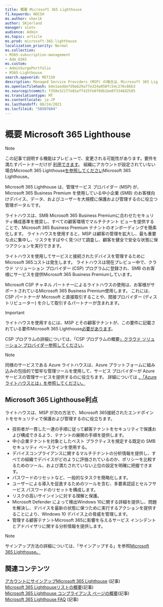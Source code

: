 ```yaml
---
title: 概要 Microsoft 365 Lighthouse
f1.keywords: NOCSH
ms.author: sharik
author: SKjerland
manager: scotv
audience: Admin
ms.topic: article
ms.prod: microsoft-365-lighthouse
localization_priority: Normal
ms.collection:
- M365-subscription-management
- Adm_O365
ms.custom:
- AdminSurgePortfolio
- M365-Lighthouse
search.appverid: MET150
description: Managed Service Providers (MSP) の場合は、Microsoft 365 Lighthouseテナントを 1 つの場所でセキュリティで保護および管理する方法について説明します。
ms.openlocfilehash: bde1aeddefd9ab29a77e324a050fc54c276c66b3
ms.sourcegitcommit: f358e321f7e81eff425fe0f0db1be0f3348d2585
ms.translationtype: MT
ms.contentlocale: ja-JP
ms.lasthandoff: 08/24/2021
ms.locfileid: "58507604"
---
```

# <a name="overview-of-microsoft-365-lighthouse"></a>概要 Microsoft 365 Lighthouse

> [!NOTE]
> この記事で説明する機能はプレビューで、変更される可能性があります。要件を満たすパートナーだけが [利用できます](m365-lighthouse-requirements.md)。 組織にアカウントが設定されていない場合Microsoft 365 Lighthouse[を参照してください](m365-lighthouse-sign-up.md)Microsoft 365 Lighthouse。

Microsoft 365 Lighthouse は、管理サービス プロバイダー (MSP) が、Microsoft 365 Business Premium を使用している中小企業 (SMB) のお客様向けデバイス、データ、およびユーザーを大規模に保護および管理するのに役立つ管理ポータルです。 

ライトハウスは、SMB Microsoft 365 Business Premiumに合わせたセキュリティ構成基準を推奨し、すべての顧客環境でマルチテナント ビューを提供することで、Microsoft 365 Business Premium テナントのオンボーディングを簡素化します。 ライトハウスを使用すると、MSP は顧客の管理を拡大し、最も重要な点に集中し、リスクをすばやく見つけて調査し、顧客を健全で安全な状態に保つアクションを実行できます。

ライトハウスを使用してサービスと接続されたデバイスを管理するためにMicrosoft 365コストは発生します。 ライトハウスは現在プレビュー中で、クラウド ソリューション プロバイダー (CSP) プログラムに登録され、SMB のお客様にサービスを提供Microsoft 365 Business Premiumしています。

Microsoft CSP チャネル パートナーによるライトハウスの使用は、お客様がサポートされているMicrosoft 365 Business Premium使用します。 これには、CSP パートナーが Microsoft と直接取引することや、間接プロバイダー (ディストリビューター) を介して取引するパートナーが含まれます。 

> [!IMPORTANT] 
> ライトハウスを使用するには、MSP とその顧客テナントが、この要件に記載されている要件Microsoft 365 Lighthouse[必要があります](m365-lighthouse-requirements.md)。     

CSP プログラムの詳細については、「CSP プログラムの概要[」クラウド ソリューション プロバイダー参照してください](/partner-center/csp-overview)。

> [!NOTE]  
> 同様のサービスである Azure ライトハウスは、Azure プラットフォームに組み込みの包括的で堅牢な管理ツールを使用して、サービス プロバイダーが Azure サービスの管理サービスを提供するのに役立ちます。 詳細については [、「Azure ライトハウスとは」を参照してください。](/azure/lighthouse/overview)   

## <a name="microsoft-365-lighthouse-benefits"></a>Microsoft 365 Lighthouse利点

ライトハウスは、MSP が次の方法で、Microsoft 365接続されたエンドポイントをセキュリティで保護および管理するのに役立ちます。

- 技術者が一貫した一連の手順に従って顧客テナントをセキュリティで保護および構成できるよう、テナントの展開の手順を提供します。 
- 中小企業テナントを対象としたベスト プラクティスを規定する既定の SMB セキュリティ ベースラインを使用する。 
- デバイスコンプライアンスに関するマルチテナントの分析情報を提供し、すべての組織でデバイスがどのように評価されているのか、ポリシーを比較するためのツール、および満たされていない上位の設定を明確に把握できます。 
- パスワードのリセットなど、一般的なタスクを簡略化します。
- ユーザーによる導入を促進するためのツールを含む、多要素認証とセルフサービス パスワードのリセットを構成します。 
- リスクの高いサインインに対する理解と保護。
- Microsoft Defender によって検出Windows 10に関する詳細を提供し、問題を解決し、デバイスを最新の状態に保つために実行するアクションを提供することにより、Windows 10 デバイス上の脅威を管理します。
- 管理する顧客テナントMicrosoft 365に影響を与えるサービス インシデントとアドバイザリに関する分析情報を提供します。

> [!NOTE] 
> サインアップ方法の詳細については、「サインアップする」を参照[Microsoft 365 Lighthouse。](m365-lighthouse-sign-up.md)

## <a name="related-content"></a>関連コンテンツ

[アカウントにサインアップMicrosoft 365 Lighthouse](m365-lighthouse-sign-up.md) (記事)\
[Microsoft 365 Lighthouseリストの概要](m365-lighthouse-tenant-list-overview.md)(記事)\
[Microsoft 365 Lighthouse コンプライアンス ページの概要](m365-lighthouse-device-compliance-page-overview.md)(記事)\
[Microsoft 365 Lighthouse FAQ](m365-lighthouse-faq.yml) (記事)